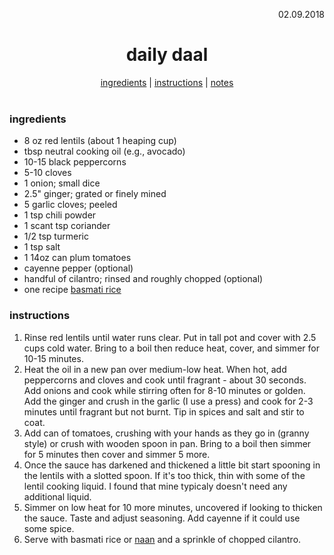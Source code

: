 <p align="right">02.09.2018</p>

<h1 align="center">daily daal</h1>

<div align="center">
  <a href="#ingredients">ingredients</a> | 
  <a href="#instructions">instructions</a> | 
  <a href="#notes">notes</a>
</div>
<br>

### ingredients
- 8 oz red lentils (about 1 heaping cup)
- tbsp neutral cooking oil (e.g., avocado)
- 10-15 black peppercorns
- 5-10 cloves
- 1 onion; small dice
- 2.5" ginger; grated or finely mined
- 5 garlic cloves; peeled
- 1 tsp chili powder
- 1 scant tsp coriander 
- 1/2 tsp turmeric 
- 1 tsp salt
- 1 14oz can plum tomatoes
- cayenne pepper (optional)
- handful of cilantro; rinsed and roughly chopped (optional)
- one recipe [basmati rice](https://github.com/a-rosenberg/cookbook/blob/master/recipes/basmati-steamed.md)


### instructions
1. Rinse red lentils until water runs clear.  Put in tall pot and cover with 2.5 cups cold water.  Bring to a boil then reduce heat, cover, and simmer for 10-15 minutes.
2. Heat the oil in a new pan over medium-low heat.  When hot, add peppercorns and cloves and cook until fragrant - about 30 seconds.  Add onions and cook while stirring often for 8-10 minutes or golden.  Add the ginger and crush in the garlic (I use a press) and cook for 2-3 minutes until fragrant but not burnt.  Tip in spices and salt and stir to coat.
3. Add can of tomatoes, crushing with your hands as they go in (granny style) or crush with wooden spoon in pan.  Bring to a boil then simmer for 5 minutes then cover and simmer 5 more.
4. Once the sauce has darkened and thickened a little bit start spooning in the lentils with a slotted spoon.  If it's too thick, thin with some of the lentil cooking liquid.  I found that mine typicaly doesn't need any additional liquid.
5. Simmer on low heat for 10 more minutes, uncovered if looking to thicken the sauce.  Taste and adjust seasoning.  Add cayenne if it could use some spice.  
6. Serve with basmati rice or [naan](https://www.budgetbytes.com/2010/09/naan/) and a sprinkle of chopped cilantro.
